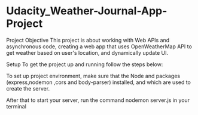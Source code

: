 # Udacity_Weather-Journal-App-Project

Project Objective
This project is about working with Web APIs and asynchronous code, creating a web app that uses OpenWeatherMap API to get weather based on user's location, and dynamically update UI.

Setup
To get the project up and running follow the steps below:

To set up project environment, make sure that the Node and packages (express,nodemon ,cors and body-parser) installed, and which are used to create the server.

After that to start your server, run the command nodemon server.js in your terminal
